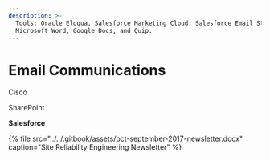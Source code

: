 ```yaml
---
description: >-
  Tools: Oracle Eloqua, Salesforce Marketing Cloud, Salesforce Email Studio,
  Microsoft Word, Google Docs, and Quip.
---
```


# Email Communications

Cisco 

SharePoint

**Salesforce**

{% file src="../../.gitbook/assets/pct-september-2017-newsletter.docx" caption="Site Reliability Engineering Newsletter" %}

